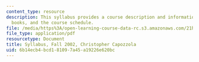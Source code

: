 ```yaml
---
content_type: resource
description: This syllabus provides a course description and information on requirements,
  books, and the course schedule.
file: /media/https%3A/open-learning-course-data-rc.s3.amazonaws.com/21h-223-war-american-society-fall-2002/6b14ecb4bcd181097a45a19226e620bc_MIT21H_223f02_syllf02.pdf
file_type: application/pdf
resourcetype: Document
title: Syllabus, Fall 2002, Christopher Capozzola
uid: 6b14ecb4-bcd1-8109-7a45-a19226e620bc
---
```

